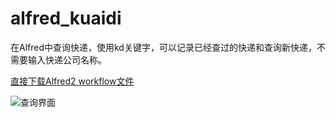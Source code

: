 alfred_kuaidi
=============

在Alfred中查询快递，使用kd关键字，可以记录已经查过的快递和查询新快递，不需要输入快递公司名称。

[直接下载Alfred2 workflow文件](https://github.com/roylez/alfred_kuaidi/blob/master/kuaidi.alfredworkflow)

![查询界面](https://github.com/roylez/alfred_kuaidi/blob/master/screenshot.png)


